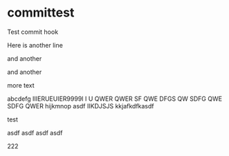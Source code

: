 committest
==========

Test commit hook


Here is another line


and another

and another

more text

abcdefg
IIIERUEUIER9999I I U QWER QWER SF QWE DFGS QW SDFG QWE SDFG QWER
hijkmnop
asdf
IIKDJSJS
kkjafkdfkasdf



test




asdf
asdf
asdf
asdf

222